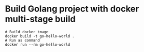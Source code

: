 # Build Golang project with docker multi-stage build

```shell
# Build docker image
docker build -t go-hello-world .
# Run as command
docker run --rm go-hello-world
```
